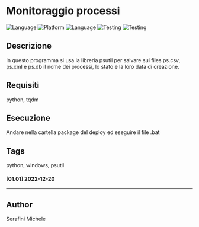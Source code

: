 # Monitoraggio processi


![Language](https://img.shields.io/badge/Spellcheck-Pass-green?style=flat)
![Platform](https://img.shields.io/badge/OS%20platform%20supported-Windows-blue?style=flat)
![Language](https://img.shields.io/badge/Language-Python-yellowgreen?style=flat)
![Testing](https://img.shields.io/badge/PEP8%20CheckOnline-Passing-green)
![Testing](https://img.shields.io/badge/Test-Pass-green)

## Descrizione

In questo programma si usa la libreria psutil per salvare sui files ps.csv, ps.xml e ps.db il nome dei processi, lo stato e la loro data di creazione.

## Requisiti

python, tqdm

## Esecuzione

Andare nella cartella package del deploy ed eseguire il file .bat

## Tags

python, windows, psutil

#### [01.01] 2022-12-20

***

## Author

Serafini Michele